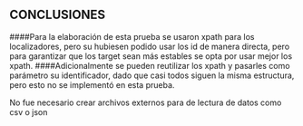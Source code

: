 ##  CONCLUSIONES

####Para la elaboración de esta prueba se usaron xpath para los localizadores, pero su hubiesen podido usar los id de manera directa, pero  para garantizar que los target sean más estables se opta por usar mejor los xpath.
####Adicionalmente se pueden reutilizar los xpath y pasarles como parámetro su identificador, dado que casi todos siguen la misma estructura, pero esto no se implementó en esta prueba.

No fue  necesario crear archivos externos para de lectura de datos como csv o json

